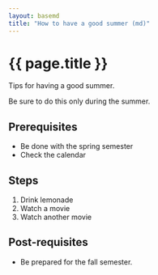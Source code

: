 ```yaml
---
layout: basemd
title: "How to have a good summer (md)"
---
```

# {{ page.title }}

Tips for having a good summer.


Be sure to do this only during the summer. 

## Prerequisites

* Be done with the spring semester 
* Check the calendar 

## Steps

1. Drink lemonade
1. Watch a movie 
1. Watch another movie

## Post-requisites

* Be prepared for the fall semester. 
